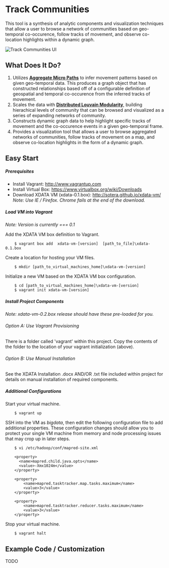Track Communities
===================
This tool is a synthesis of analytic components and visualization techniques that allow a user to browse a network of communities based on geo-temporal co-occurence, follow tracks of movement, and observe co-location highlights within a dynamic graph.

![Track Communities UI](https://raw.githubusercontent.com/Sotera/track-communities/master/docs/track-communities-example.png)

## What Does It Do?
1. Utilizes **[Aggregate Micro Paths](http://sotera.github.io/aggregate-micro-paths/)** to infer movement patterns based on given geo-temporal data.  This produces a graph object that has constructed relationships based off of a configurable definition of geospatial and temporal co-occurence from the inferred tracks of movement.
2. Scales the data with **[Distributed Louvain Modularity](http://sotera.github.io/distributed-louvain-modularity/)**, building hierachical levels of community that can be browsed and visualized as a series of expanding networks of community.
3. Constructs dynamic graph data to help highlight specific tracks of movement and the co-occurence events in a given geo-temporal frame.
4. Provides a visualization tool that allows a user to browse aggregated networks of communities, follow tracks of movement on a map, and observe co-location highlights in the form of a dynamic graph.

## Easy Start

##### Prerequisites
*	Install Vagrant:                   http://www.vagrantup.com
*	Install Virtual Box:               https://www.virtualbox.org/wiki/Downloads
*	Download XDATA VM (xdata-0.1.box): http://sotera.github.io/xdata-vm/ <br/>
  _Note: Use IE / Firefox. Chrome fails at the end of the download._

##### Load VM into Vagrant
_Note: Version is currently === 0.1_


Add the XDATA VM box definition to Vagrant.
```
    $ vagrant box add  xdata-vm-[version]  [path_to_file]\xdata-0.1.box
```
Create a location for hosting your VM files.
```
    $ mkdir [path_to_virtual_machines_home]\xdata-vm-[version]
```
Initialize a new VM based on the XDATA VM box configuration.
```
    $ cd [path_to_virtual_machines_home]\xdata-vm-[version]
    $ vagrant init xdata-vm-[version]
```
##### Install Project Components

_Note: xdata-vm-0.2.box release should have these pre-loaded for you._

###### Option A: Use Vagrant Provisioning
There is a folder called 'vagrant' within this project.  Copy the contents of the folder to the location of your vagrant initialization (above).

###### Option B: Use Manual Installation
See the XDATA Installation .docx AND/OR .txt file included within project for details on manual installation of required components.

##### Additional Configurations

Start your virtual machine.
```    
    $ vagrant up
```
SSH into the VM as _bigdata_, then edit the following configuration file to add additional properties.  These configuration changes should allow you to protect your single VM machine from memory and node processing issues that may crop up in later steps.
```
    $ vi /etc/hadoop/conf/mapred-site.xml
    
    <property>
      <name>mapred.child.java.opts</name>
      <value>-Xmx1024m</value>
    </property>

    <property>
        <name>mapred.tasktracker.map.tasks.maximum</name>
        <value>3</value>
    </property>
    
    <property>
        <name>mapred.tasktracker.reducer.tasks.maximum</name>
        <value>3</value>
    </property>

```
Stop your virtual machine.
```
    $ vagrant halt
```

## Example Code / Customization
TODO

